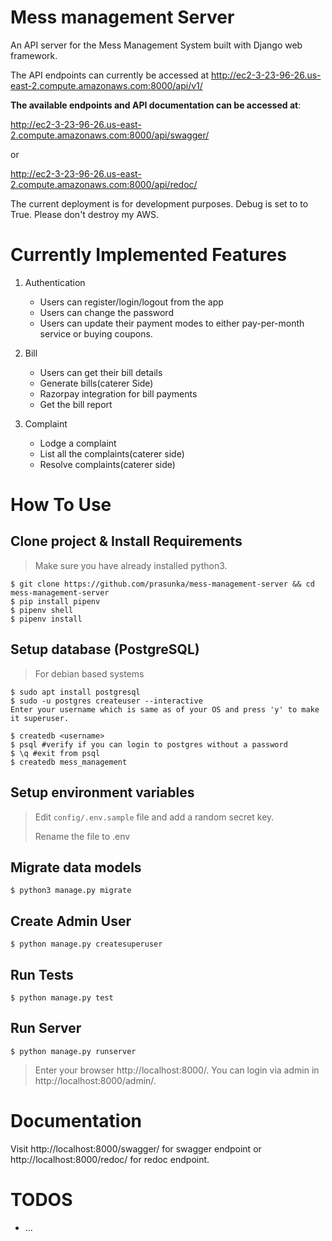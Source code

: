 # Mess management Server

An API server for the Mess Management System built with Django web framework. 

The API endpoints can currently be accessed at http://ec2-3-23-96-26.us-east-2.compute.amazonaws.com:8000/api/v1/

**The available endpoints and API documentation can be accessed at**:

http://ec2-3-23-96-26.us-east-2.compute.amazonaws.com:8000/api/swagger/

or 

http://ec2-3-23-96-26.us-east-2.compute.amazonaws.com:8000/api/redoc/

The current deployment is for development purposes. Debug is set to to True.
Please don't destroy my AWS.

Currently Implemented Features 
=
1. Authentication
    * Users can register/login/logout from the app
    * Users can change the password
    * Users can update their payment modes to either pay-per-month service or buying coupons.


2. Bill
    * Users can get their bill details
    * Generate bills(caterer Side)
    * Razorpay integration for bill payments
    * Get the bill report

3. Complaint
    * Lodge a complaint
    * List all the complaints(caterer side)
    * Resolve complaints(caterer side)

How To Use
=
## Clone project & Install Requirements
> Make sure you have already installed python3.
```
$ git clone https://github.com/prasunka/mess-management-server && cd mess-management-server
$ pip install pipenv
$ pipenv shell
$ pipenv install
```
## Setup database (PostgreSQL)
> For debian based systems
```
$ sudo apt install postgresql
$ sudo -u postgres createuser --interactive
Enter your username which is same as of your OS and press 'y' to make it superuser.

$ createdb <username>
$ psql #verify if you can login to postgres without a password
$ \q #exit from psql
$ createdb mess_management
```
## Setup environment variables
> Edit `config/.env.sample` file and add a random secret key. 
>
> Rename the file to .env

## Migrate data models
```
$ python3 manage.py migrate
```
## Create Admin User
```
$ python manage.py createsuperuser
```
## Run Tests
```
$ python manage.py test
```
## Run Server
```
$ python manage.py runserver
```
> Enter your browser http://localhost:8000/. You can login via admin in http://localhost:8000/admin/.

Documentation
=
Visit http://localhost:8000/swagger/ for swagger endpoint or http://localhost:8000/redoc/ for redoc endpoint.

TODOS
=
- ...
